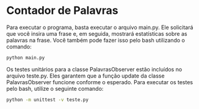 # Contador de Palavras
Para executar o programa, basta executar o arquivo main.py. Ele solicitará que você insira uma frase e, em seguida, mostrará estatísticas sobre as palavras na frase.
Você também pode fazer isso pelo bash utilizando o comando: 
```bash
python main.py
```
Os testes unitários para a classe PalavrasObserver estão incluídos no arquivo teste.py. Eles garantem que a função update da classe PalavrasObserver funcione conforme o esperado.
Para executar os testes pelo bash, utilize o seguinte comando: 
```bash
python -m unittest -v teste.py
```
